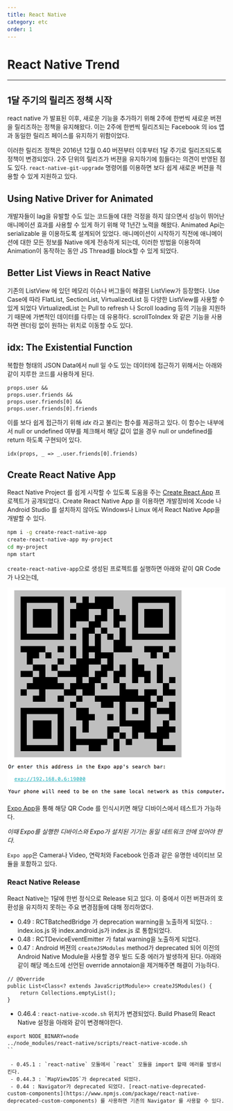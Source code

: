 ```yaml
---
title: React Native
category: etc
order: 1
---
```


# React Native Trend

-----------
## 1달 주기의 릴리즈 정책 시작

react native 가 발표된 이후, 새로운 기능을 추가하기 위해 2주에 한번씩 새로운 버젼을 릴리즈하는 정책을 유지해왔다. 이는 2주에 한번씩 릴리즈되는
Facebook 의 ios 앱과 동일한 릴리즈 페이스를 유지하기 위함이었다.

이러한 릴리즈 정책은 2016년 12월 0.40 버젼부터 이후부터 1달 주기로 릴리즈되도록 정책이 변경되었다. 2주 단위의 릴리즈가 버젼을 유지하기에 힘들다는 의견이 반영된 점도 있다.
`react-native-git-upgrade` 명령어를 이용하면 보다 쉽게 새로운 버젼을 적용할 수 있게 지원하고 있다.

## Using Native Driver for Animated

개발자들이 lag을 유발할 수도 있는 코드들에 대한 걱정을 하지 않으면서 성능이 뛰어난 애니메이션 효과를 사용할 수 있게 하기 위해 약 1년간 노력을 해왔다.
Animated Api는 serializable 을 이용하도록 설계되어 있었다. 애니메이션이 시작하기 직전에 애니메이션에 대한 모든 정보를 Native 에게 전송하게 되는데, 이러한 방법을 이용하여 Animation이 동작하는 동안 JS Thread를 block할 수 있게 되었다.

## Better List Views in React Native

기존의 ListView 에 있던 메모리 이슈나 버그들이 해결된 ListView가 등장했다. Use Case에 따라 FlatList, SectionList, VirtualizedList 등 다양한 ListView를 사용할 수 있게 되었다
VirtualizedList 는 Pull to refresh 나 Scroll loading 등의 기능을 지원하기 때문에  가변적인 데이터를 다루는 데 유용하다. scrollToIndex 와 같은 기능을 사용하면 렌더링 없이 원하는 위치로 이동할 수도 있다.

## idx: The Existential Function

복합한 형태의 JSON Data에서 null 일 수도 있는 데이터에 접근하기 위해서는 아래와 같이 지루한 코드를 사용하게 된다.

```
props.user &&
props.user.friends &&
props.user.friends[0] &&
props.user.friends[0].friends
```

이를 보다 쉽게 접근하기 위해 *idx* 라고 불리는 함수를 제공하고 있다. 이 함수는 내부에서 null or  undefined 여부를 체크해서 해당 값이 없을 경우 null or undefined를 return 하도록 구현되어 있다.

```
idx(props, _ => _.user.friends[0].friends)
```

## Create React Native App

React Native Project 를 쉽게 시작할 수 있도록 도움을 주는 [Create React App](https://github.com/react-community/create-react-native-app) 프로젝트가 공개되었다. Create React Native App 을 이용하면 개발장비에 Xcode 나 Android Studio 를 설치하지 않아도 Windows나 Linux 에서 React Native App을 개발할 수 있다. 

```bash
npm i -g create-react-native-app
create-react-native-app my-project
cd my-project
npm start
```

`create-react-native-app`으로 생성된 프로젝트를 실행하면 아래와 같이 QR Code 가 나오는데,

![qr](/images/qr.png)

[Expo App](https://expo.io/tools)을 통해 해당 QR Code 를 인식시키면 해당 디바이스에서 테스트가 가능하다.

*이때 Expo를 실행한 디바이스와 Expo가 설치된 기기는 동일 네트워크 안에 있어야 한다.*

`Expo app`은 Camera나 Video, 연락처와 Facebook 인증과 같은 유명한 네이티브 모듈을 포함하고 있다.


### React Native Release

React Native는 1달에 한번 정식으로 Release 되고 있다. 이 중에서 이전 버젼과의 호환성을 유지하지 못하는 주요 변경점들에 대해 정리하였다.

 - 0.49   : RCTBatchedBridge 가 deprecation warning을 노출하게 되었다.
          : index.ios.js 와 index.android.js가 index.js 로 통합되었다.
 - 0.48   : RCTDeviceEventEmitter 가 fatal warning을 노출하게 되었다.
 - 0.47   : Android 버젼의 `createJSModules` method가 deprecated 되어 이전의 Android Native Module을 사용할 경우 빌드 도중 에러가 발생하게 된다. 아래와 같이 해당 메소드에 선언된 override annotaion을 제거해주면 해결이 가능하다.

```
// @Override
public List<Class<? extends JavaScriptModule>> createJSModules() {
    return Collections.emptyList();
}
```

 - 0.46.4 : `react-native-xcode.sh` 위치가 변경되었다. Build Phase의 React Native 설정을 아래와 같이 변경해야한다.


```
export NODE_BINARY=node
../node_modules/react-native/scripts/react-native-xcode.sh
``

 - 0.45.1 : `react-native` 모듈에서 `react` 모듈을 import 할때 에러를 발생시킨다.
 - 0.44.3 : `MapViewIOS`가 deprecated 되었다.
 - 0.44 : Navigator가 deprecated 되었다. [react-native-deprecated-custom-components](https://www.npmjs.com/package/react-native-deprecated-custom-components) 를 사용하면 기존의 Navigator 를 사용할 수 있다.

